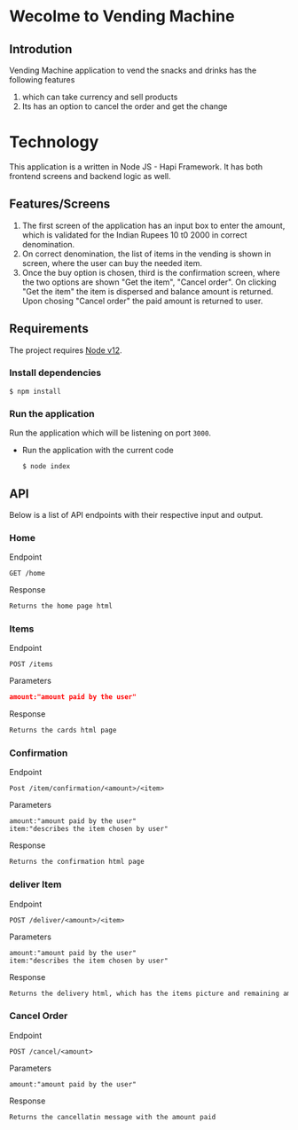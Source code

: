# Wecolme to Vending Machine

## Introdution 
Vending Machine application to vend the snacks and drinks has the following features
1. which can take currency and sell products
2. Its has an option to cancel the order and get the change 
# Technology 

This application is a written in Node JS - Hapi Framework. It has both frontend screens and backend logic as well. 
## Features/Screens

1. The first screen of the application has an input box to enter the amount, which is validated for the Indian Rupees 10 t0 2000 in correct denomination.
2. On correct denomination, the list of items in the vending is shown in screen, where the user can buy the needed item.
3. Once the buy option is chosen, third is the confirmation screen, where the two options are shown "Get the item", "Cancel order". On clicking "Get the item" the item is dispersed and balance amount is returned. Upon chosing "Cancel order" the paid amount is returned to user.

## Requirements

The project requires [Node v12](https://nodejs.org/).


### Install dependencies

```console
$ npm install
```
### Run the application

Run the application which will be listening on port `3000`. 

- Run the application with the current code

  ```console
  $ node index
  ```
## API

Below is a list of API endpoints with their respective input and output.

### Home 

Endpoint

```text
GET /home
```

Response

```html
Returns the home page html
```

### Items 

Endpoint

```
POST /items
```

Parameters
```json
amount:"amount paid by the user"
```

Response

```html
Returns the cards html page
```

### Confirmation 

Endpoint

```text
Post /item/confirmation/<amount>/<item>
```

Parameters
```
amount:"amount paid by the user"
item:"describes the item chosen by user"
```
Response

```html
Returns the confirmation html page
```
### deliver Item 

Endpoint

```
POST /deliver/<amount>/<item>
```

Parameters
```
amount:"amount paid by the user"
item:"describes the item chosen by user"
```
Response

```html
Returns the delivery html, which has the items picture and remaining amount is returned
```
### Cancel Order

Endpoint

```
POST /cancel/<amount>
```

Parameters
```
amount:"amount paid by the user"
```
Response

```text
Returns the cancellatin message with the amount paid
```

